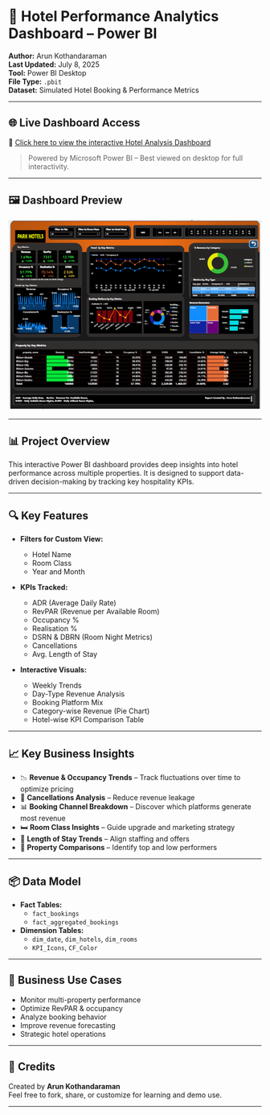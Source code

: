 # 🏨 Hotel Performance Analytics Dashboard – Power BI

**Author:** Arun Kothandaraman  
**Last Updated:** July 8, 2025  
**Tool:** Power BI Desktop  
**File Type:** `.pbit`  
**Dataset:** Simulated Hotel Booking & Performance Metrics

---

## 🌐 Live Dashboard Access

🔗 [Click here to view the interactive Hotel Analysis Dashboard](https://app.powerbi.com/view?r=eyJrIjoiY2JlYmMxZTQtNTZmYi00ZWMwLWJiYWMtMzFiNzY4MTQ0ZTUxIiwidCI6ImM5NjM5ODAwLTUxMDItNDdjMS1iNmU5LTRiZDgxYmU0ZWQwOSIsImMiOjZ9)  
> Powered by Microsoft Power BI – Best viewed on desktop for full interactivity.

---

## 🖼️ Dashboard Preview

[![View Dashboard](https://github.com/ArunKothandaraman94/Hotel-Analysis-Report/blob/main/Hotel%20Analysis%20Image%2010072025.png)](https://app.powerbi.com/view?r=eyJrIjoiY2JlYmMxZTQtNTZmYi00ZWMwLWJiYWMtMzFiNzY4MTQ0ZTUxIiwidCI6ImM5NjM5ODAwLTUxMDItNDdjMS1iNmU5LTRiZDgxYmU0ZWQwOSIsImMiOjZ9)

---

## 📊 Project Overview

This interactive Power BI dashboard provides deep insights into hotel performance across multiple properties. It is designed to support data-driven decision-making by tracking key hospitality KPIs.

---

## 🔍 Key Features

- **Filters for Custom View:**
  - Hotel Name
  - Room Class
  - Year and Month

- **KPIs Tracked:**
  - ADR (Average Daily Rate)
  - RevPAR (Revenue per Available Room)
  - Occupancy %
  - Realisation %
  - DSRN & DBRN (Room Night Metrics)
  - Cancellations
  - Avg. Length of Stay

- **Interactive Visuals:**
  - Weekly Trends
  - Day-Type Revenue Analysis
  - Booking Platform Mix
  - Category-wise Revenue (Pie Chart)
  - Hotel-wise KPI Comparison Table

---

## 📈 Key Business Insights

- 📉 **Revenue & Occupancy Trends** – Track fluctuations over time to optimize pricing
- 🚫 **Cancellations Analysis** – Reduce revenue leakage
- 📊 **Booking Channel Breakdown** – Discover which platforms generate most revenue
- 🛏️ **Room Class Insights** – Guide upgrade and marketing strategy
- 🧳 **Length of Stay Trends** – Align staffing and offers
- 🏨 **Property Comparisons** – Identify top and low performers

---

## 📦 Data Model

- **Fact Tables:**
  - `fact_bookings`
  - `fact_aggregated_bookings`
- **Dimension Tables:**
  - `dim_date`, `dim_hotels`, `dim_rooms`
  - `KPI_Icons`, `CF_Color`

---

## 🧠 Business Use Cases

- Monitor multi-property performance  
- Optimize RevPAR & occupancy  
- Analyze booking behavior  
- Improve revenue forecasting  
- Strategic hotel operations

---

## 🙌 Credits

Created by **Arun Kothandaraman**  
Feel free to fork, share, or customize for learning and demo use.

---


